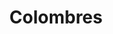 ---
thumbnail: /images/architects-and-developers/portfolio/colombres/thumbnail.jpg
title: Colombres
credit: LVB
order: 3
---